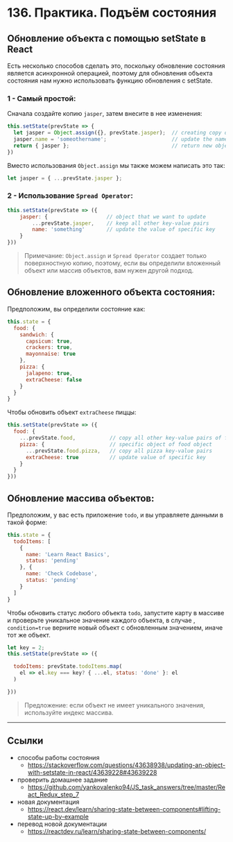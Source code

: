 # 136. Практика. Подъём состояния

## Обновление объекта с помощью setState в React

Есть несколько способов сделать это, поскольку обновление состояния является асинхронной операцией, поэтому для обновления объекта состояния нам нужно использовать функцию обновления с setState.

### 1 - Самый простой:

Сначала создайте копию `jasper`, затем внесите в нее изменения:
```javascript
this.setState(prevState => {
  let jasper = Object.assign({}, prevState.jasper);  // creating copy of state variable jasper
  jasper.name = 'someothername';                     // update the name property, assign a new value                 
  return { jasper };                                 // return new object jasper object
})
```

Вместо использования `Object.assign` мы также можем написать это так:
```javascript
let jasper = { ...prevState.jasper };
```

### 2 - Использование `Spread Operator`:
```javascript
this.setState(prevState => ({
    jasper: {                   // object that we want to update
        ...prevState.jasper,    // keep all other key-value pairs
        name: 'something'       // update the value of specific key
    }
}))
```
> Примечание: `Object.assign` и `Spread Operator` создает только поверхностную копию, поэтому, если вы определили вложенный объект или массив объектов, вам нужен другой подход.

## Обновление вложенного объекта состояния:

Предположим, вы определили состояние как:
```javascript
this.state = {
  food: {
    sandwich: {
      capsicum: true,
      crackers: true,
      mayonnaise: true
    },
    pizza: {
      jalapeno: true,
      extraCheese: false
    }
  }
}
```

Чтобы обновить объект `extraCheese` пиццы:
```javascript
this.setState(prevState => ({
  food: {
    ...prevState.food,           // copy all other key-value pairs of food object
    pizza: {                     // specific object of food object
      ...prevState.food.pizza,   // copy all pizza key-value pairs
      extraCheese: true          // update value of specific key
    }
  }
}))
```

## Обновление массива объектов:

Предположим, у вас есть приложение `todo`, и вы управляете данными в такой форме:
```javascript
this.state = {
  todoItems: [
    {
      name: 'Learn React Basics',
      status: 'pending'
    }, {
      name: 'Check Codebase',
      status: 'pending'
    }
  ]
}
```

Чтобы обновить статус любого объекта `todo`, запустите карту в массиве и проверьте уникальное значение каждого объекта, в случае , `condition=true` верните новый объект с обновленным значением, иначе тот же объект.
```javascript
let key = 2;
this.setState(prevState => ({

  todoItems: prevState.todoItems.map(
    el => el.key === key? { ...el, status: 'done' }: el
  )

}))
```

> Предложение: если объект не имеет уникального значения, используйте индекс массива.

---

## Ссылки

- способы работы состояния
	- https://stackoverflow.com/questions/43638938/updating-an-object-with-setstate-in-react/43639228#43639228
- проверить домашнее задание
	- https://github.com/yankovalenko94/JS_task_answers/tree/master/React_Redux_step_7
- новая документация
	- https://react.dev/learn/sharing-state-between-components#lifting-state-up-by-example
- перевод новой документации
	- https://reactdev.ru/learn/sharing-state-between-components/
